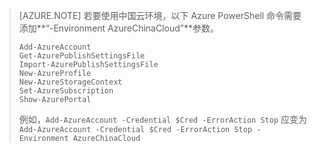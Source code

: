 > [AZURE.NOTE]
若要使用中国云环境，以下 Azure PowerShell 命令需要添加**“-Environment AzureChinaCloud”**参数。
> 
>	`Add-AzureAccount`<br />
>	`Get-AzurePublishSettingsFile`<br />
>	`Import-AzurePublishSettingsFile`<br />
>	`New-AzureProfile`<br />
>	`New-AzureStorageContext`<br />
>	`Set-AzureSubscription`<br />
>	`Show-AzurePortal`<br />
>	
>例如，`Add-AzureAccount -Credential $Cred -ErrorAction Stop` 应变为 `Add-AzureAccount -Credential $Cred -ErrorAction Stop -Environment AzureChinaCloud`
> 

<!---HONumber=79-->